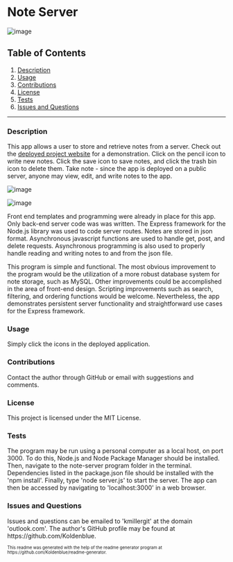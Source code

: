 # Note Server

![image](https://img.shields.io/badge/license-MIT%20License-green)

## Table of Contents

1. <a href="#description">Description</a>
2. <a href="#usage">Usage</a>
3. <a href="#contributions">Contributions</a>
4. <a href="#license">License</a>
5. <a href="#test">Tests</a>
6. <a href="#questions">Issues and Questions</a>
<hr>
<h3 id='description'>Description</h3>
This app allows a user to store and retrieve notes from a server. Check out the <a href='https://fast-brook-96701.herokuapp.com/'>deployed project website</a> for a demonstration. Click on the pencil icon to write new notes. Click the save icon to save notes, and click the trash bin icon to delete them. Take note - since the app is deployed on a public server, anyone may view, edit, and write notes to the app.

![image](https://user-images.githubusercontent.com/64618290/98511787-229ada80-221a-11eb-86c5-b66abfdb0901.png)

![image](https://user-images.githubusercontent.com/64618290/91626634-bbcd8b00-e965-11ea-89bf-5e3fc2c224f5.png)

Front end templates and programming were already in place for this app. Only back-end server code was was written. The Express framework for the Node.js library was used to code server routes. Notes are stored in json format. Asynchronous javascript functions are used to handle get, post, and delete requests. Asynchronous programming is also used to properly handle reading and writing notes to and from the json file.

This program is simple and functional. The most obvious improvement to the program would be the utilization of a more robust database system for note storage, such as MySQL. Other improvements could be accomplished in the area of front-end design. Scripting improvements such as search, filtering, and ordering functions would be welcome. Nevertheless, the app demonstrates persistent server functionality and straightforward use cases for the Express framework.

<h3 id='usage'>Usage</h3>
Simply click the icons in the deployed application.

<h3 id='contributions'>Contributions</h3>
Contact the author through GitHub or email with suggestions and comments.

<h3 id='license'>License</h3>
This project is licensed under the MIT License.

<h3 id='test'>Tests</h3>
The program may be run using a personal computer as a local host, on port 3000. To do this, Node.js and Node Package Manager should be installed. Then, navigate to the note-server program folder in the terminal. Dependencies listed in the package.json file should be installed with the 'npm install'. Finally, type 'node server.js' to start the server. The app can then be accessed by navigating to 'localhost:3000' in a web browser.

<h3 id='questions'>Issues and Questions</h3>
Issues and questions can be emailed to 'kmillergit' at the domain 'outlook.com'. The author's GitHub profile may be found at https://github.com/Koldenblue.<p><sub><sup>This readme was generated with the help of the readme generator program at https://github.com/Koldenblue/readme-generator.</sup></sub></p>
